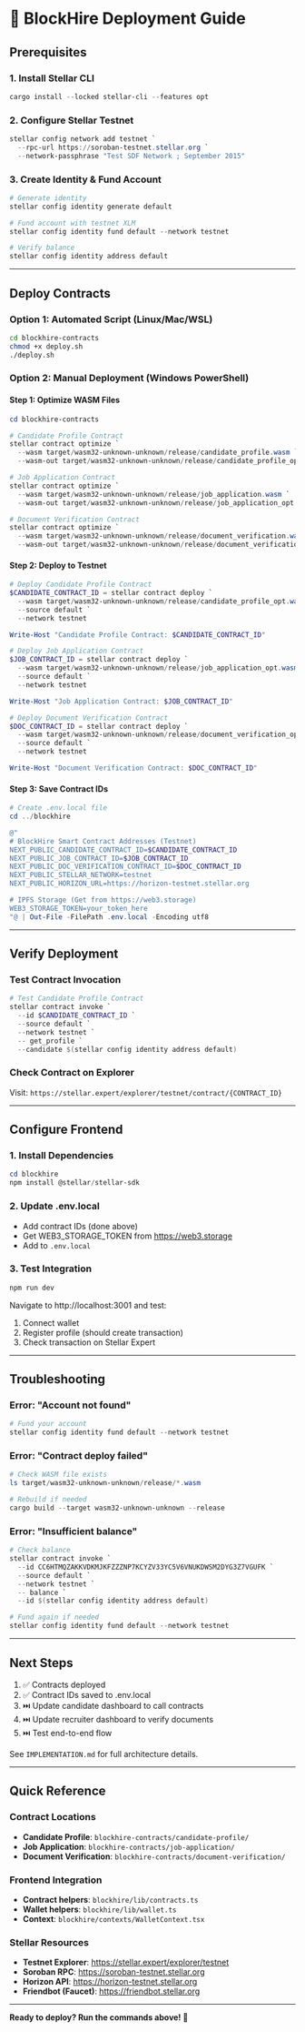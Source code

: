 # 🚀 BlockHire Deployment Guide

## Prerequisites

### 1. Install Stellar CLI
```powershell
cargo install --locked stellar-cli --features opt
```

### 2. Configure Stellar Testnet
```powershell
stellar config network add testnet `
  --rpc-url https://soroban-testnet.stellar.org `
  --network-passphrase "Test SDF Network ; September 2015"
```

### 3. Create Identity & Fund Account
```powershell
# Generate identity
stellar config identity generate default

# Fund account with testnet XLM
stellar config identity fund default --network testnet

# Verify balance
stellar config identity address default
```

---

## Deploy Contracts

### Option 1: Automated Script (Linux/Mac/WSL)
```bash
cd blockhire-contracts
chmod +x deploy.sh
./deploy.sh
```

### Option 2: Manual Deployment (Windows PowerShell)

#### Step 1: Optimize WASM Files
```powershell
cd blockhire-contracts

# Candidate Profile Contract
stellar contract optimize `
  --wasm target/wasm32-unknown-unknown/release/candidate_profile.wasm `
  --wasm-out target/wasm32-unknown-unknown/release/candidate_profile_opt.wasm

# Job Application Contract
stellar contract optimize `
  --wasm target/wasm32-unknown-unknown/release/job_application.wasm `
  --wasm-out target/wasm32-unknown-unknown/release/job_application_opt.wasm

# Document Verification Contract
stellar contract optimize `
  --wasm target/wasm32-unknown-unknown/release/document_verification.wasm `
  --wasm-out target/wasm32-unknown-unknown/release/document_verification_opt.wasm
```

#### Step 2: Deploy to Testnet
```powershell
# Deploy Candidate Profile Contract
$CANDIDATE_CONTRACT_ID = stellar contract deploy `
  --wasm target/wasm32-unknown-unknown/release/candidate_profile_opt.wasm `
  --source default `
  --network testnet

Write-Host "Candidate Profile Contract: $CANDIDATE_CONTRACT_ID"

# Deploy Job Application Contract
$JOB_CONTRACT_ID = stellar contract deploy `
  --wasm target/wasm32-unknown-unknown/release/job_application_opt.wasm `
  --source default `
  --network testnet

Write-Host "Job Application Contract: $JOB_CONTRACT_ID"

# Deploy Document Verification Contract
$DOC_CONTRACT_ID = stellar contract deploy `
  --wasm target/wasm32-unknown-unknown/release/document_verification_opt.wasm `
  --source default `
  --network testnet

Write-Host "Document Verification Contract: $DOC_CONTRACT_ID"
```

#### Step 3: Save Contract IDs
```powershell
# Create .env.local file
cd ../blockhire

@"
# BlockHire Smart Contract Addresses (Testnet)
NEXT_PUBLIC_CANDIDATE_CONTRACT_ID=$CANDIDATE_CONTRACT_ID
NEXT_PUBLIC_JOB_CONTRACT_ID=$JOB_CONTRACT_ID
NEXT_PUBLIC_DOC_VERIFICATION_CONTRACT_ID=$DOC_CONTRACT_ID
NEXT_PUBLIC_STELLAR_NETWORK=testnet
NEXT_PUBLIC_HORIZON_URL=https://horizon-testnet.stellar.org

# IPFS Storage (Get from https://web3.storage)
WEB3_STORAGE_TOKEN=your_token_here
"@ | Out-File -FilePath .env.local -Encoding utf8
```

---

## Verify Deployment

### Test Contract Invocation
```powershell
# Test Candidate Profile Contract
stellar contract invoke `
  --id $CANDIDATE_CONTRACT_ID `
  --source default `
  --network testnet `
  -- get_profile `
  --candidate $(stellar config identity address default)
```

### Check Contract on Explorer
Visit: `https://stellar.expert/explorer/testnet/contract/{CONTRACT_ID}`

---

## Configure Frontend

### 1. Install Dependencies
```powershell
cd blockhire
npm install @stellar/stellar-sdk
```

### 2. Update .env.local
- Add contract IDs (done above)
- Get WEB3_STORAGE_TOKEN from https://web3.storage
- Add to `.env.local`

### 3. Test Integration
```powershell
npm run dev
```

Navigate to http://localhost:3001 and test:
1. Connect wallet
2. Register profile (should create transaction)
3. Check transaction on Stellar Expert

---

## Troubleshooting

### Error: "Account not found"
```powershell
# Fund your account
stellar config identity fund default --network testnet
```

### Error: "Contract deploy failed"
```powershell
# Check WASM file exists
ls target/wasm32-unknown-unknown/release/*.wasm

# Rebuild if needed
cargo build --target wasm32-unknown-unknown --release
```

### Error: "Insufficient balance"
```powershell
# Check balance
stellar contract invoke `
  --id CC6HTMQZAKKVDKMJKFZZZNP7KCYZV33YC5V6VNUKDWSM2DYG3Z7VGUFK `
  --source default `
  --network testnet `
  -- balance `
  --id $(stellar config identity address default)

# Fund again if needed
stellar config identity fund default --network testnet
```

---

## Next Steps

1. ✅ Contracts deployed
2. ✅ Contract IDs saved to .env.local
3. ⏭️ Update candidate dashboard to call contracts
4. ⏭️ Update recruiter dashboard to verify documents
5. ⏭️ Test end-to-end flow

See `IMPLEMENTATION.md` for full architecture details.

---

## Quick Reference

### Contract Locations
- **Candidate Profile**: `blockhire-contracts/candidate-profile/`
- **Job Application**: `blockhire-contracts/job-application/`
- **Document Verification**: `blockhire-contracts/document-verification/`

### Frontend Integration
- **Contract helpers**: `blockhire/lib/contracts.ts`
- **Wallet helpers**: `blockhire/lib/wallet.ts`
- **Context**: `blockhire/contexts/WalletContext.tsx`

### Stellar Resources
- **Testnet Explorer**: https://stellar.expert/explorer/testnet
- **Soroban RPC**: https://soroban-testnet.stellar.org
- **Horizon API**: https://horizon-testnet.stellar.org
- **Friendbot (Faucet)**: https://friendbot.stellar.org

---

**Ready to deploy? Run the commands above! 🚀**
